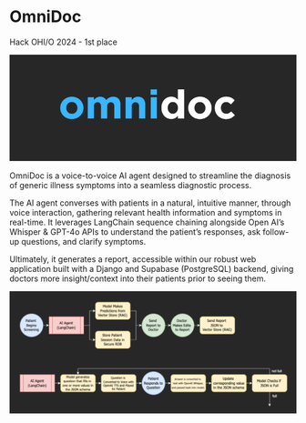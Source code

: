 # OmniDoc
Hack OHI/O 2024 - 1st place
<p align="center">
  <img src="omnidoc_logo.png" />
</p>
OmniDoc is a voice-to-voice AI agent designed to streamline the diagnosis of generic illness symptoms into a seamless diagnostic process. 

The AI agent converses with patients in a natural, intuitive manner, through voice interaction, gathering relevant health information and symptoms in real-time. It leverages LangChain sequence chaining alongside Open AI’s Whisper & GPT-4o APIs to understand the patient’s responses, ask follow-up questions, and clarify symptoms. 

Ultimately, it generates a report, accessible within our robust web application built with a Django and Supabase (PostgreSQL) backend, giving doctors more insight/context into their patients prior to seeing them.
<p align="center">
  <img src="omnidoc_diagram.png" />
</p>
